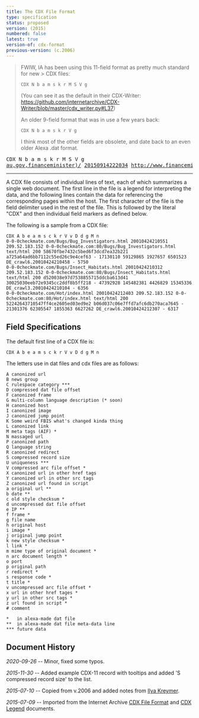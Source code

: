 ```yaml
---
title: The CDX File Format
type: specification
status: proposed
version: (2015)
numbered: false
latest: true
version-of: cdx-format
previous-version: (c.2006)
---
```


> FWIW, IA has been using this 11-field format as pretty much standard for new > CDX files:
> 
>     CDX N b a m s k r M S V g
> 
> (You can see it as the default in their CDX-Writer: https://github.com/internetarchive/CDX-Writer/blob/master/cdx_writer.py#L37)
> 
> An older 9-field format that was in use a few years back:
> 
>     CDX N b a m s k r V g
> 
> I think most of the other fields are obsolete, and date back to an even older Alexa .dat format.

<pre>
CDX N b a m s k r M S V g
<a href="#N" title="N - massaged url">au,gov,financeminister)/</a> <a href="#b" title="b - date">20150914222034</a> <a href="#" title="a - original url">http://www.financeminister.gov.au/</a> <a href="#" title="m - mime type of original document">text/html</a> <a href="#" title="s - response code">200</a> <a href="#" title="k - new style checksum">ZMSA5TNJUKKRYAIM5PRUJLL24DV7QYOO</a> <a href="#" title="r - redirect">-</a> <a href="#" title="M - AIF meta tags">-</a> <a href="#" title="S - compressed record size">83848</a> <a href="#" title="V - compressed arc file offset">117273</a> <a href="#" title="g - file name">WEB-20150914222031256-00000-43190~heritrix.nla.gov.au~8443.warc.gz</a>
</pre>

----

A CDX file consists of individual lines of text, each of which summarizes a single web document.
The first line in the file is a legend for interpreting the data, and the following lines contain the data for referencing the corresponding pages within the host. The first character of the file is the field delimiter used in the rest of the file. This is followed by the literal "CDX" and then individual field markers as defined below.

The following is a sample from a CDX file:

~~~
CDX A b e a m s c k r V v D d g M n
0-0-0checkmate.com/Bugs/Bug_Investigators.html 20010424210551 209.52.183.152 0-0-0checkmate.com:80/Bugs/Bug_Investigators.html text/html 200 58670fbe7432c5bed6f3dcd7ea32b221 a725a64ad6bb7112c55ed26c9e4cef63 - 17130110 59129865 1927657 6501523 DE_crawl6.20010424210458 - 5750
0-0-0checkmate.com/Bugs/Insect_Habitats.html 20010424210312 209.52.183.152 0-0-0checkmate.com:80/Bugs/Insect_Habitats.html text/html 200 d520038e97d7538855715ddcba613d41 30025030eeb72e9345cc2ddf8b5ff218 - 47392928 145482381 4426829 15345336 DE_crawl3.20010424210104 - 6356
0-0-0checkmate.com/Hot/index.html 20010424212403 209.52.183.152 0-0-0checkmate.com:80/Hot/index.html text/html 200 52242643710547ff4ce2605ed03ed9e2 b06d037c06e7ffd7afc6db270aca7645 - 21301376 62305547 1855363 6627262 DE_crawl6.20010424212307 - 6317
~~~

Field Specifications
--------------------

The default first line of a CDX file is:

~~~
CDX A b e a m s c k r V v D d g M n
~~~

The letters use in dat files and cdx files are as follows:

~~~
A canonized url
B news group
C rulespace category ***
D compressed dat file offset
F canonized frame
G multi-column language description (* soon)
H canonized host
I canonized image
J canonized jump point
K Some weird FBIS what's changed kinda thing
L canonized link
M meta tags (AIF) *
N massaged url
P canonized path
Q language string
R canonized redirect
S compressed record size
U uniqueness ***
V compressed arc file offset *
X canonized url in other href tags
Y canonized url in other src tags
Z canonized url found in script
a original url **
b date **
c old style checksum *
d uncompressed dat file offset
e IP **
f frame *
g file name
h original host
i image *
j original jump point
k new style checksum *
l link *
m mime type of original document *
n arc document length *
o port
p original path
r redirect *
s response code *
t title *
v uncompressed arc file offset *
x url in other href tages *
y url in other src tags *
z url found in script *
# comment

*   in alexa-made dat file
**  in alexa-made dat file meta-data line
*** future data
~~~

Document History
----------------

*2020-09-26* -- Minor, fixed some typos.

*2015-11-30* -- Added example CDX-11 record with tooltips and added 'S compressed record size' to the list.

*2015-07-10* -- Copied from v.2006 and added notes from [Ilya Kreymer](https://github.com/ikreymer).

*2015-07-09* -- Imported from the Internet Archive [CDX File Format](http://web.archive.org/web/20031226073353/http://www.archive.org/web/researcher/cdx_file_format.php) and [CDX Legend](http://web.archive.org/web/20031226073353/http://www.archive.org/web/researcher/cdx_legend.php) documents.
